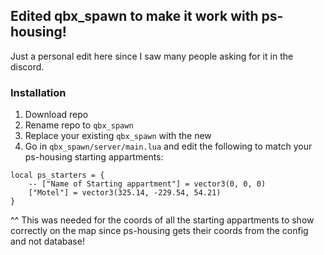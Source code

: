 ## Edited qbx_spawn to make it work with ps-housing!
Just a personal edit here since I saw many people asking for it in the discord.

### Installation
1. Download repo
2. Rename repo to ``qbx_spawn``
3. Replace your existing ``qbx_spawn`` with the new
4. Go in ``qbx_spawn/server/main.lua`` and edit the following to match your ps-housing starting appartments:
```
local ps_starters = {
    -- ["Name of Starting appartment"] = vector3(0, 0, 0)
    ["Motel"] = vector3(325.14, -229.54, 54.21)
}
```
^^ This was needed for the coords of all the starting appartments to show correctly on the map since ps-housing gets their coords from the config and not database!
